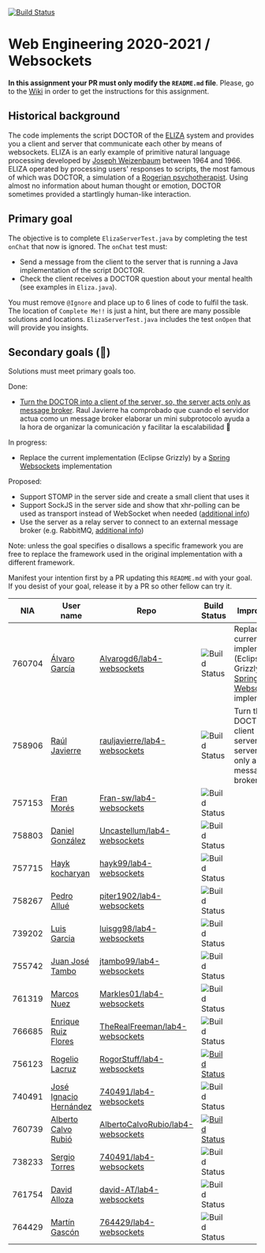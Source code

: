 [![Build Status](https://travis-ci.com/UNIZAR-30246-WebEngineering/lab4-websockets.svg?branch=master)](https://travis-ci.com/UNIZAR-30246-WebEngineering/lab4-websockets)
# Web Engineering 2020-2021 / Websockets
**In this assignment your PR must only modify the `README.md` file**.
Please, go to the [Wiki](https://github.com/UNIZAR-30246-WebEngineering/lab4-websockets/wiki) in order to get the instructions for this assignment.

## Historical background

The code implements the script DOCTOR of the [ELIZA](https://en.wikipedia.org/wiki/ELIZA) system and provides you a client and server that communicate each other by means of websockets. 
ELIZA is an early example of primitive natural language processing developed by [Joseph Weizenbaum](https://en.wikipedia.org/wiki/Joseph_Weizenbaum) between 1964 and 1966. 
ELIZA operated by processing users' responses to scripts, the most famous of which was DOCTOR, a simulation of a [Rogerian psychotherapist](https://en.wikipedia.org/wiki/Person-centered_therapy). 
Using almost no information about human thought or emotion, DOCTOR sometimes provided a startlingly human-like interaction.

## Primary goal

The objective is to complete `ElizaServerTest.java` by completing the test `onChat` that now is ignored. 
The `onChat` test must:
* Send a message from the client to the server that is running a Java implementation of the script DOCTOR.
* Check the client receives a DOCTOR question about your mental health (see examples in `Eliza.java`). 

You must remove `@Ignore` and place up to 6 lines of code to fulfil the task. 
The location of `Complete Me!!` is just a hint, but there are many possible solutions and locations.
`ElizaServerTest.java` includes the test `onOpen` that will provide you insights. 

## Secondary goals (:gift:)

Solutions must meet primary goals too. 

Done:

- [Turn the DOCTOR into a client of the server, so, the server acts only as message broker](https://github.com/rauljavierre/lab4-websockets/tree/test). Raul Javierre ha comprobado que cuando el servidor actua como un message broker elaborar un mini subprotocolo ayuda a la hora de organizar la comunicación y facilitar la escalabilidad :gift:

In progress:

- Replace the current implementation (Eclipse Grizzly) by a [Spring Websockets](https://docs.spring.io/spring-framework/docs/current/reference/html/web.html#websocket) implementation

Proposed:

- Support STOMP in the server side and create a small client that uses it
- Support SockJS in the server side and show that xhr-polling can be used as transport instead of WebSocket when needed ([additional info](https://docs.spring.io/spring-framework/docs/current/reference/html/web.html#websocket-fallback-sockjs-client))
- Use the server as a relay server to connect to an external message broker (e.g. RabbitMQ, [additional info](https://docs.spring.io/spring-framework/docs/current/reference/html/web.html#websocket-stomp-handle-broker-relay)) 

Note: unless the goal specifies o disallows a specific framework you are free to replace the framework used in the original implementation with a different framework.

Manifest your intention first by a PR updating this `README.md` with your goal.
If you desist of your goal, release it by a PR so other fellow can try it. 

| NIA    | User name | Repo | Build Status | Improvement | Score
|--------|-----------|------|--------------|-------------|--------
| 760704 |[Álvaro García](https://github.com/Alvarogd6)|[Alvarogd6/lab4-websockets](https://github.com/Alvarogd6/lab4-websockets/tree/test)|![Build Status](https://travis-ci.com/Alvarogd6/lab4-websockets.svg?branch=test)|Replace the current implementation (Eclipse Grizzly) by a [Spring Websockets](https://docs.spring.io/spring-framework/docs/current/reference/html/web.html#websocket) implementation|
| 758906 |[Raúl Javierre](https://github.com/rauljavierre)|[rauljavierre/lab4-websockets](https://github.com/rauljavierre/lab4-websockets/tree/test)|![Build Status](https://travis-ci.com/rauljavierre/lab4-websockets.svg?branch=test)|Turn the DOCTOR into a client of the server, so, the server acts only as message broker| :gift:
| 757153 |[Fran Morés](https://github.com/Fran-sw) |[Fran-sw/lab4-websockets](https://github.com/Fran-sw/lab4-websockets/tree/test)      |![Build Status](https://travis-ci.com/Fran-sw/lab4-websockets.svg?branch=test)| |                      |
| 758803 |[Daniel González](https://github.com/Uncastellum/) |[Uncastellum/lab4-websockets](https://github.com/Uncastellum/lab4-websockets/tree/test)      |![Build Status](https://travis-ci.com/Uncastellum/lab4-websockets.svg?branch=test)| |                      |
| 757715 |[Hayk kocharyan](https://github.com/hayk99) |[hayk99/lab4-websockets](https://github.com/hayk99/lab4-websockets/tree/test)      |![Build Status](https://travis-ci.com/hayk99/lab4-websockets.svg?branch=test)| |                      |
| 758267 |[Pedro Allué](https://github.com/piter1902) |[piter1902/lab4-websockets](https://github.com/piter1902/lab4-websockets/tree/test)      |![Build Status](https://travis-ci.com/piter1902/lab4-websockets.svg?branch=test)| |                      |
| 739202 |[Luis Garcia](https://github.com/luisgg98) |[luisgg98/lab4-websockets](https://github.com/luisgg98/lab4-websockets/tree/test)      |![Build Status](https://travis-ci.com/luisgg98/lab4-websockets.svg?branch=test)| |                      |
| 755742 |[Juan José Tambo](https://github.com/jtambo99) |[jtambo99/lab4-websockets](https://github.com/jtambo99/lab4-websockets/tree/test)      |![Build Status](https://www.travis-ci.com/jtambo99/lab4-websockets.svg?branch=test)| |                      |
| 761319 |[Marcos Nuez](https://github.com/Markles01) |[Markles01/lab4-websockets](https://github.com/Markles01/lab4-websockets/tree/test)      |![Build Status](https://travis-ci.com/Markles01/lab4-websockets.svg?branch=test)| |                      |
| 766685 |[Enrique Ruiz Flores](https://github.com/TheRealFreeman)|[TheRealFreeman/lab4-websockets](https://github.com/TheRealFreeman/lab4-websockets/tree/test)|![Build Status](https://travis-ci.com/TheRealFreeman/lab4-websockets.svg?branch=test)| |                      |
| 756123 |[Rogelio Lacruz](https://github.com/RogorStuff)|[RogorStuff/lab4-websockets](https://github.com/RogorStuff/lab4-websockets/tree/test) |[![Build Status](https://travis-ci.org/RogorStuff/lab4-websockets.svg)](https://travis-ci.org/RogorStuff/lab4-websockets)| |                      |
| 740491 |[José Ignacio Hernández](https://github.com/740491)|[740491/lab4-websockets](https://github.com/740491/lab4-websockets/tree/test)| ![Build Status](https://travis-ci.com/740491/lab4-websockets.svg?branch=test)|  |
| 760739 |[Alberto Calvo Rubió](https://github.com/AlbertoCalvoRubio)|[AlbertoCalvoRubio/lab4-websockets](https://github.com/AlbertoCalvoRubio/lab4-websockets/tree/test)|[![Build Status](https://travis-ci.com/AlbertoCalvoRubio/lab4-websockets.svg?branch=test)](https://travis-ci.com/AlbertoCalvoRubio/lab4-websockets)|  | |
| 738233 |[Sergio Torres](https://github.com/cul3bro)|[740491/lab4-websockets](https://github.com/cul3bro/lab4-websockets/tree/test)| ![Build Status](https://travis-ci.com/cul3bro/lab4-websockets.svg?branch=test)|  |
| 761754 |[David Alloza](https://github.com/david-AT)|[david-AT/lab4-websockets](https://github.com/david-AT/lab4-websockets/tree/test)| ![Build Status](https://travis-ci.com/david-AT/lab4-websockets.svg?branch=test)|  |
| 764429 |[Martín Gascón](https://github.com/764429)|[764429/lab4-websockets](https://github.com/764429/lab4-websockets/tree/test)| ![Build Status](https://travis-ci.com/764429/lab4-websockets.svg?branch=test)|  |
